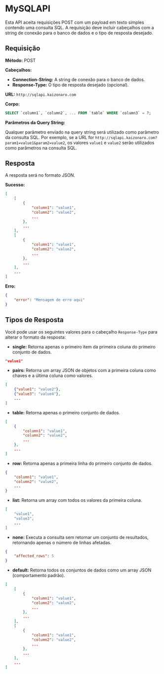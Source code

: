 # MySQLAPI

Esta API aceita requisições POST com um payload em texto simples contendo uma consulta SQL. A requisição deve incluir cabeçalhos com a string de conexão para o banco de dados e o tipo de resposta desejado.

## Requisição

**Método:** POST

**Cabeçalhos:**
- **Connection-String:** A string de conexão para o banco de dados.
- **Response-Type:** O tipo de resposta desejado (opcional).

**URL:** `http://sqlapi.kaizonaro.com`

**Corpo:**
```sql
SELECT `column1`, `column2`, ... FROM `table` WHERE `column3` = ?;
```

**Parâmetros da Query String:**

Qualquer parâmetro enviado na query string será utilizado como parâmetro da consulta SQL. Por exemplo, se a URL for `http://sqlapi.kaizonaro.com?param1=value1&param2=value2`, os valores `value1` e `value2` serão utilizados como parâmetros na consulta SQL.

## Resposta

A resposta será no formato JSON.

**Sucesso:**
```json
[
    [
        {
            "column1": "value1",
            "column2": "value2",
            ...
        },
        ...
    ],
    [
        {
            "column1": "value1",
            "column2": "value2",
            ...
        },
        ...
    ],
    ...
]
```

**Erro:**
```json
{
    "error": "Mensagem de erro aqui"
}
```

## Tipos de Resposta

Você pode usar os seguintes valores para o cabeçalho `Response-Type` para alterar o formato da resposta:

- **single:** Retorna apenas o primeiro item da primeira coluna do primeiro conjunto de dados.
```json
"value1"
```

- **pairs:** Retorna um array JSON de objetos com a primeira coluna como chaves e a última coluna como valores.
```json
[
    {"value1": "value2"},
    {"value3": "value4"},
    ...
]
```

- **table:** Retorna apenas o primeiro conjunto de dados.
```json
[
    {
        "column1": "value1",
        "column2": "value2",
        ...
    },
    ...
]
```

- **row:** Retorna apenas a primeira linha do primeiro conjunto de dados.
```json
{
    "column1": "value1",
    "column2": "value2",
    ...
}
```

- **list:** Retorna um array com todos os valores da primeira coluna.
```json
[
    "value1",
    "value3",
    ...
]
```

- **none:** Executa a consulta sem retornar um conjunto de resultados, retornando apenas o número de linhas afetadas.
```json
{
    "affected_rows": 5
}
```

- **default:** Retorna todos os conjuntos de dados como um array JSON (comportamento padrão).
```json
[
    [
        {
            "column1": "value1",
            "column2": "value2",
            ...
        },
        ...
    ],
    [
        {
            "column1": "value1",
            "column2": "value2",
            ...
        },
        ...
    ],
    ...
]
```
